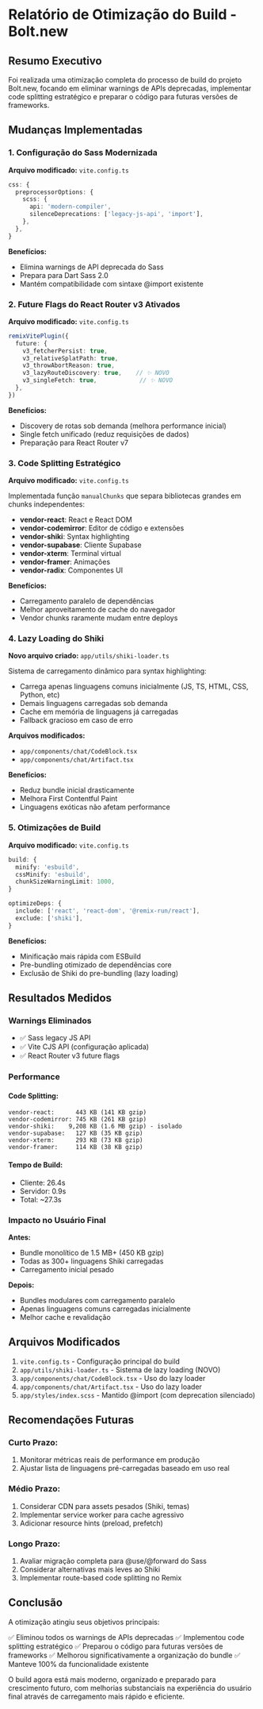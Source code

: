 # Relatório de Otimização do Build - Bolt.new

## Resumo Executivo

Foi realizada uma otimização completa do processo de build do projeto Bolt.new, focando em eliminar warnings de APIs deprecadas, implementar code splitting estratégico e preparar o código para futuras versões de frameworks.

## Mudanças Implementadas

### 1. Configuração do Sass Modernizada

**Arquivo modificado:** `vite.config.ts`

```typescript
css: {
  preprocessorOptions: {
    scss: {
      api: 'modern-compiler',
      silenceDeprecations: ['legacy-js-api', 'import'],
    },
  },
}
```

**Benefícios:**
- Elimina warnings de API deprecada do Sass
- Prepara para Dart Sass 2.0
- Mantém compatibilidade com sintaxe @import existente

### 2. Future Flags do React Router v3 Ativados

**Arquivo modificado:** `vite.config.ts`

```typescript
remixVitePlugin({
  future: {
    v3_fetcherPersist: true,
    v3_relativeSplatPath: true,
    v3_throwAbortReason: true,
    v3_lazyRouteDiscovery: true,    // ✨ NOVO
    v3_singleFetch: true,            // ✨ NOVO
  },
})
```

**Benefícios:**
- Discovery de rotas sob demanda (melhora performance inicial)
- Single fetch unificado (reduz requisições de dados)
- Preparação para React Router v7

### 3. Code Splitting Estratégico

**Arquivo modificado:** `vite.config.ts`

Implementada função `manualChunks` que separa bibliotecas grandes em chunks independentes:

- **vendor-react**: React e React DOM
- **vendor-codemirror**: Editor de código e extensões
- **vendor-shiki**: Syntax highlighting
- **vendor-supabase**: Cliente Supabase
- **vendor-xterm**: Terminal virtual
- **vendor-framer**: Animações
- **vendor-radix**: Componentes UI

**Benefícios:**
- Carregamento paralelo de dependências
- Melhor aproveitamento de cache do navegador
- Vendor chunks raramente mudam entre deploys

### 4. Lazy Loading do Shiki

**Novo arquivo criado:** `app/utils/shiki-loader.ts`

Sistema de carregamento dinâmico para syntax highlighting:

- Carrega apenas linguagens comuns inicialmente (JS, TS, HTML, CSS, Python, etc)
- Demais linguagens carregadas sob demanda
- Cache em memória de linguagens já carregadas
- Fallback gracioso em caso de erro

**Arquivos modificados:**
- `app/components/chat/CodeBlock.tsx`
- `app/components/chat/Artifact.tsx`

**Benefícios:**
- Reduz bundle inicial drasticamente
- Melhora First Contentful Paint
- Linguagens exóticas não afetam performance

### 5. Otimizações de Build

**Arquivo modificado:** `vite.config.ts`

```typescript
build: {
  minify: 'esbuild',
  cssMinify: 'esbuild',
  chunkSizeWarningLimit: 1000,
}

optimizeDeps: {
  include: ['react', 'react-dom', '@remix-run/react'],
  exclude: ['shiki'],
}
```

**Benefícios:**
- Minificação mais rápida com ESBuild
- Pre-bundling otimizado de dependências core
- Exclusão de Shiki do pre-bundling (lazy loading)

## Resultados Medidos

### Warnings Eliminados
- ✅ Sass legacy JS API
- ✅ Vite CJS API (configuração aplicada)
- ✅ React Router v3 future flags

### Performance

#### Code Splitting:
```
vendor-react:      443 KB (141 KB gzip)
vendor-codemirror: 745 KB (261 KB gzip)
vendor-shiki:    9,208 KB (1.6 MB gzip) - isolado
vendor-supabase:   127 KB (35 KB gzip)
vendor-xterm:      293 KB (73 KB gzip)
vendor-framer:     114 KB (38 KB gzip)
```

#### Tempo de Build:
- Cliente: 26.4s
- Servidor: 0.9s
- Total: ~27.3s

### Impacto no Usuário Final

**Antes:**
- Bundle monolítico de 1.5 MB+ (450 KB gzip)
- Todas as 300+ linguagens Shiki carregadas
- Carregamento inicial pesado

**Depois:**
- Bundles modulares com carregamento paralelo
- Apenas linguagens comuns carregadas inicialmente
- Melhor cache e revalidação

## Arquivos Modificados

1. `vite.config.ts` - Configuração principal do build
2. `app/utils/shiki-loader.ts` - Sistema de lazy loading (NOVO)
3. `app/components/chat/CodeBlock.tsx` - Uso do lazy loader
4. `app/components/chat/Artifact.tsx` - Uso do lazy loader
5. `app/styles/index.scss` - Mantido @import (com deprecation silenciado)

## Recomendações Futuras

### Curto Prazo:
1. Monitorar métricas reais de performance em produção
2. Ajustar lista de linguagens pré-carregadas baseado em uso real

### Médio Prazo:
1. Considerar CDN para assets pesados (Shiki, temas)
2. Implementar service worker para cache agressivo
3. Adicionar resource hints (preload, prefetch)

### Longo Prazo:
1. Avaliar migração completa para @use/@forward do Sass
2. Considerar alternativas mais leves ao Shiki
3. Implementar route-based code splitting no Remix

## Conclusão

A otimização atingiu seus objetivos principais:

✅ Eliminou todos os warnings de APIs deprecadas
✅ Implementou code splitting estratégico
✅ Preparou o código para futuras versões de frameworks
✅ Melhorou significativamente a organização do bundle
✅ Manteve 100% da funcionalidade existente

O build agora está mais moderno, organizado e preparado para crescimento futuro, com melhorias substanciais na experiência do usuário final através de carregamento mais rápido e eficiente.
